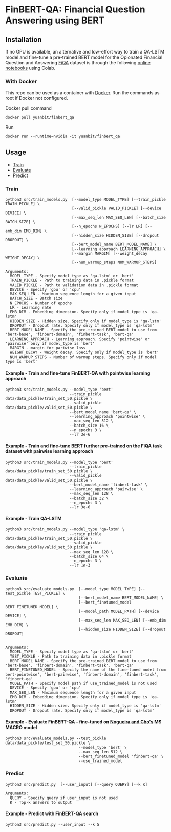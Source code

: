# FinBERT-QA: Financial Question Answering using BERT

## Installation
If no GPU is available, an alternative and low-effort way to train a QA-LSTM model and fine-tune a pre-trained BERT model for the Opionated Financial Question and Answering [FiQA](https://sites.google.com/view/fiqa) dataset is through the following [online notebooks](https://github.com/yuanbit/FinBERT-QA-notebooks) using Colab.

### With Docker
This repo can be used as a container with [Docker](https://www.docker.com/). Run the commands as root if Docker not configured.

Docker pull command
```
docker pull yuanbit/finbert_qa
```
Run
```
docker run --runtime=nvidia -it yuanbit/finbert_qa
```
## Usage
* [Train](#train)
* [Evaluate](#evaluate)
* [Predict](#predict)

### Train
```
python3 src/train_models.py  [--model_type MODEL_TYPE] [--train_pickle TRAIN_PICKLE] \
                             [--valid_pickle VALID_PICKLE] [--device DEVICE] \
                             [--max_seq_len MAX_SEQ_LEN] [--batch_size BATCH_SIZE] \
                             [--n_epochs N_EPOCHS] [--lr LR] [--emb_dim EMB_DIM] \
                             [--hidden_size HIDDEN_SIZE] [--dropout DROPOUT] \
                             [--bert_model_name BERT_MODEL_NAME] \
                             [--learning approach LEARNING_APPROACH] \
                             [--margin MARGIN] [--weight_decay WEIGHT_DECAY] \
                             [--num_warmup_steps NUM_WARMUP_STEPS]

Arguments:
  MODEL_TYPE - Specify model type as 'qa-lstm' or 'bert'
  TRAIN_PICKLE - Path to training data in .pickle format
  VALID_PICKLE - Path to validation data in .pickle format
  DEVICE - Specify 'gpu' or 'cpu'
  MAX_SEQ_LEN - Maximum sequence length for a given input
  BATCH_SIZE - Batch size
  N_EPOCHS - Number of epochs
  LR - Learning rate
  EMB_DIM - Embedding dimension. Specify only if model_type is 'qa-lstm'
  HIDDEN_SIZE - Hidden size. Specify only if model_type is 'qa-lstm'
  DROPOUT - Dropout rate. Specify only if model_type is 'qa-lstm'
  BERT_MODEL_NAME - Specify the pre-trained BERT model to use from 'bert-base', 'finbert-domain', 'finbert-task', 'bert-qa'
  LEARNING_APPROACH - Learning approach. Specify 'pointwise' or 'pairwise' only if model_type is 'bert'
  MARGIN - margin for pariwise loss
  WEIGHT_DECAY - Weight decay. Specify only if model_type is 'bert'
  NUM_WARMUP_STEPS - Number of warmup steps. Specify only if model type is 'bert'
```
#### Example - Train and fine-tune FinBERT-QA with pointwise learning approach
```
python3 src/train_models.py --model_type 'bert' 
                            --train_pickle data/data_pickle/train_set_50.pickle \
                            --valid_pickle data/data_pickle/valid_set_50.pickle \
                            --bert_model_name 'bert-qa' \
                            --learning_approach 'pointwise' \
                            --max_seq_len 512 \
                            --batch_size 16 \
                            --n_epochs 3 \
                            --lr 3e-6
```

#### Example - Train and fine-tune BERT further pre-trained on the FiQA task dataset with pairwise learning approach
```
python3 src/train_models.py --model_type 'bert' 
                            --train_pickle data/data_pickle/train_set_50.pickle \
                            --valid_pickle data/data_pickle/valid_set_50.pickle \
                            --bert_model_name 'finbert-task' \
                            --learning_approach 'pairwise' \
                            --max_seq_len 128 \
                            --batch_size 32 \
                            --n_epochs 3 \
                            --lr 3e-6
```

#### Example - Train QA-LSTM
```
python3 src/train_models.py --model_type 'qa-lstm' \
                            --train_pickle data/data_pickle/train_set_50.pickle \
                            --valid_pickle data/data_pickle/valid_set_50.pickle \
                            --max_seq_len 128 \
                            --batch_size 64 \
                            --n_epochs 3 \
                            --lr 1e-3
```
### Evaluate
```
python3 src/evaluate_models.py  [--model_type MODEL_TYPE] [--test_pickle TEST_PICKLE] \
                                [--bert_model_name BERT_MODEL_NAME] \
                                [--bert_finetuned_model BERT_FINETUNED_MODEL] \
                                [--model_path MODEL_PATH] [--device DEVICE] \
                                [--max_seq_len MAX_SEQ_LEN] [--emb_dim EMB_DIM] \
                                [--hidden_size HIDDEN_SIZE] [--dropout DROPOUT]
                          

Arguments:
  MODEL_TYPE - Specify model type as 'qa-lstm' or 'bert'
  TEST_PICKLE - Path to training data in .pickle format
  BERT_MODEL_NAME - Specify the pre-trained BERT model to use from 'bert-base', 'finbert-domain', 'finbert-task', 'bert-qa'
  BERT_FINETUNED_MODEL - Specify the name of the fine-tuned model from bert-pointwise', 'bert-pairwise', 'finbert-domain', 'finbert-task', 'finbert-qa'
  MODEL_PATH - Specify model path if use_trained_model is not used
  DEVICE - Specify 'gpu' or 'cpu'
  MAX_SEQ_LEN - Maximum sequence length for a given input
  EMB_DIM - Embedding dimension. Specify only if model_type is 'qa-lstm'
  HIDDEN_SIZE - Hidden size. Specify only if model_type is 'qa-lstm'
  DROPOUT - Dropout rate. Specify only if model_type is 'qa-lstm'
```
#### Example - Evaluate FinBERT-QA - fine-tuned on [Nogueira and Cho's](https://arxiv.org/pdf/1901.04085.pdf) MS MACRO model
```
python3 src/evaluate_models.py --test_pickle data/data_pickle/test_set_50.pickle \
                                --model_type 'bert' \
                                --max_seq_len 512 \
                                --bert_finetuned_model 'finbert-qa' \
                                --use_trained_model 
```
### Predict
```
python3 src/predict.py  [--user_input] [--query QUERY] [--k K]

Arguments:
  QUERY - Specify query if user_input is not used
  K - Top-k answers to output
```
#### Example - Predict with FinBERT-QA search
```
python3 src/predict.py --user_input --k 5
```
